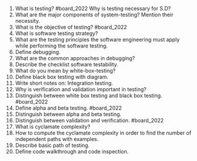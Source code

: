1. What is testing? #board_2022 Why is testing necessary for S.D?
2. What are the major components of system-testing? Mention their necessity.
3. What is the objective of testing? #board_2022 
4. What is software testing strategy?
5. What are the testing principles the software engineering must apply while performing the software testing.
6. Define debugging.
7. What are the common approaches in debugging?
8. Describe the checklist software testability.
9. What do you mean by white-box-testing?
10. Define black box testing with diagram.
11. Write short notes on: Integration testing.
12. Why is verification and validation important in testing?
13. Distinguish between white box testing and black box testing. #board_2022 
14. Define alpha and beta testing. #board_2022 
15. Distinguish between alpha and beta testing.
16. Distinguish between validation and verification. #board_2022 
17. What is cyclamate complexity?
18. How to compute the cyclamate complexity in order to find the number of independent paths with examples.
19. Describe basic path of testing.
20. Define code walkthrough and code inspection.